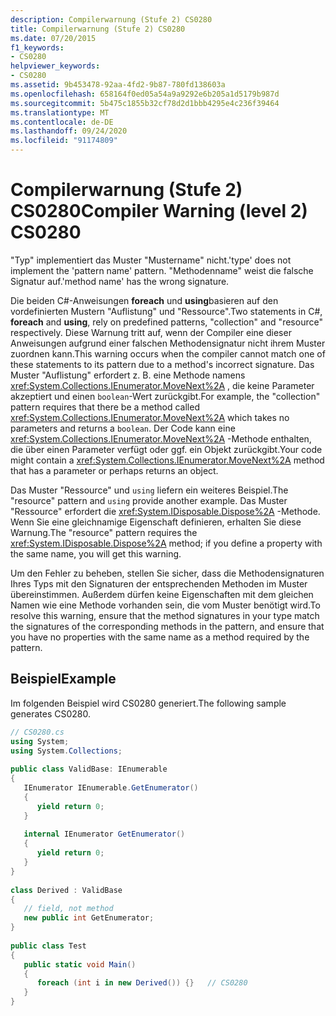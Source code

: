 ```yaml
---
description: Compilerwarnung (Stufe 2) CS0280
title: Compilerwarnung (Stufe 2) CS0280
ms.date: 07/20/2015
f1_keywords:
- CS0280
helpviewer_keywords:
- CS0280
ms.assetid: 9b453478-92aa-4fd2-9b87-780fd138603a
ms.openlocfilehash: 658164f0ed05a54a9a9292e6b205a1d5179b987d
ms.sourcegitcommit: 5b475c1855b32cf78d2d1bbb4295e4c236f39464
ms.translationtype: MT
ms.contentlocale: de-DE
ms.lasthandoff: 09/24/2020
ms.locfileid: "91174809"
---
```

# <a name="compiler-warning-level-2-cs0280"></a><span data-ttu-id="d4ee2-103">Compilerwarnung (Stufe 2) CS0280</span><span class="sxs-lookup"><span data-stu-id="d4ee2-103">Compiler Warning (level 2) CS0280</span></span>

<span data-ttu-id="d4ee2-104">"Typ" implementiert das Muster "Mustername" nicht.</span><span class="sxs-lookup"><span data-stu-id="d4ee2-104">'type' does not implement the 'pattern name' pattern.</span></span> <span data-ttu-id="d4ee2-105">"Methodenname" weist die falsche Signatur auf.</span><span class="sxs-lookup"><span data-stu-id="d4ee2-105">'method name' has the wrong signature.</span></span>  
  
 <span data-ttu-id="d4ee2-106">Die beiden C#-Anweisungen **foreach** und **using**basieren auf den vordefinierten Mustern "Auflistung" und "Ressource".</span><span class="sxs-lookup"><span data-stu-id="d4ee2-106">Two statements in C#, **foreach** and **using**, rely on predefined patterns, "collection" and "resource" respectively.</span></span> <span data-ttu-id="d4ee2-107">Diese Warnung tritt auf, wenn der Compiler eine dieser Anweisungen aufgrund einer falschen Methodensignatur nicht ihrem Muster zuordnen kann.</span><span class="sxs-lookup"><span data-stu-id="d4ee2-107">This warning occurs when the compiler cannot match one of these statements to its pattern due to a method's incorrect signature.</span></span> <span data-ttu-id="d4ee2-108">Das Muster "Auflistung" erfordert z. B. eine Methode namens <xref:System.Collections.IEnumerator.MoveNext%2A> , die keine Parameter akzeptiert und einen `boolean`-Wert zurückgibt.</span><span class="sxs-lookup"><span data-stu-id="d4ee2-108">For example, the "collection" pattern requires that there be a method called <xref:System.Collections.IEnumerator.MoveNext%2A> which takes no parameters and returns a `boolean`.</span></span> <span data-ttu-id="d4ee2-109">Der Code kann eine <xref:System.Collections.IEnumerator.MoveNext%2A> -Methode enthalten, die über einen Parameter verfügt oder ggf. ein Objekt zurückgibt.</span><span class="sxs-lookup"><span data-stu-id="d4ee2-109">Your code might contain a <xref:System.Collections.IEnumerator.MoveNext%2A> method that has a parameter or perhaps returns an object.</span></span>  
  
 <span data-ttu-id="d4ee2-110">Das Muster "Ressource" und `using` liefern ein weiteres Beispiel.</span><span class="sxs-lookup"><span data-stu-id="d4ee2-110">The "resource" pattern and `using` provide another example.</span></span> <span data-ttu-id="d4ee2-111">Das Muster "Ressource" erfordert die <xref:System.IDisposable.Dispose%2A> -Methode. Wenn Sie eine gleichnamige Eigenschaft definieren, erhalten Sie diese Warnung.</span><span class="sxs-lookup"><span data-stu-id="d4ee2-111">The "resource" pattern requires the <xref:System.IDisposable.Dispose%2A> method; if you define a property with the same name, you will get this warning.</span></span>  
  
 <span data-ttu-id="d4ee2-112">Um den Fehler zu beheben, stellen Sie sicher, dass die Methodensignaturen Ihres Typs mit den Signaturen der entsprechenden Methoden im Muster übereinstimmen. Außerdem dürfen keine Eigenschaften mit dem gleichen Namen wie eine Methode vorhanden sein, die vom Muster benötigt wird.</span><span class="sxs-lookup"><span data-stu-id="d4ee2-112">To resolve this warning, ensure that the method signatures in your type match the signatures of the corresponding methods in the pattern, and ensure that you have no properties with the same name as a method required by the pattern.</span></span>  
  
## <a name="example"></a><span data-ttu-id="d4ee2-113">Beispiel</span><span class="sxs-lookup"><span data-stu-id="d4ee2-113">Example</span></span>  

 <span data-ttu-id="d4ee2-114">Im folgenden Beispiel wird CS0280 generiert.</span><span class="sxs-lookup"><span data-stu-id="d4ee2-114">The following sample generates CS0280.</span></span>  
  
```csharp  
// CS0280.cs  
using System;  
using System.Collections;  
  
public class ValidBase: IEnumerable  
{  
   IEnumerator IEnumerable.GetEnumerator()  
   {  
      yield return 0;  
   }  
  
   internal IEnumerator GetEnumerator()  
   {  
      yield return 0;  
   }  
}  
  
class Derived : ValidBase  
{  
   // field, not method  
   new public int GetEnumerator;  
}  
  
public class Test  
{  
   public static void Main()  
   {  
      foreach (int i in new Derived()) {}   // CS0280  
   }  
}  
```
